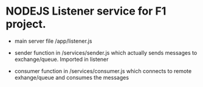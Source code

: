  # NODEJS Listener service for F1 project.

* main server file /app/listener.js

* sender function in /services/sender.js which actually sends messages to exchange/queue. Imported in listener

* consumer function in /services/consumer.js which connects to remote exhange/queue and consumes the messages